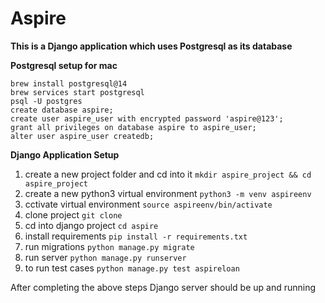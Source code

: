 # Aspire
**This is a Django application which uses Postgresql as its database**


**Postgresql setup for mac**
```
brew install postgresql@14 
brew services start postgresql
psql -U postgres
create database aspire;
create user aspire_user with encrypted password 'aspire@123';
grant all privileges on database aspire to aspire_user;
alter user aspire_user createdb;
```

**Django Application Setup**

1. create a new project folder and cd into it
    `mkdir aspire_project && cd aspire_project`
2. create a new python3 virtual environment
    `python3 -m venv aspireenv`
3. cctivate virtual environment
   `source aspireenv/bin/activate`
4. clone project `git clone`
5. cd into django project `cd aspire`
6. install requirements  `pip install -r requirements.txt`
7. run migrations `python manage.py migrate`
8. run server `python manage.py runserver`
9. to run test cases `python manage.py test aspireloan`

After completing the above steps Django server should be up and running
